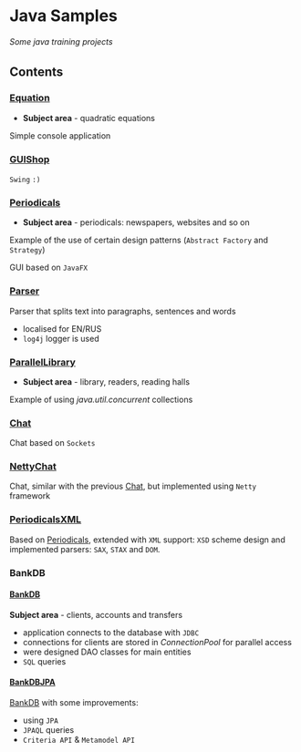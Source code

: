 # Java Samples

###### Some java training projects

## Contents
### [Equation](https://github.com/Valexxjr/JavaSamples/tree/master/Equation/src)

* **Subject area** - quadratic equations

Simple console application

### [GUIShop](https://github.com/Valexxjr/JavaSamples/tree/master/GUIShop)
`Swing` `:)`


### [Periodicals](https://github.com/Valexxjr/JavaSamples/tree/master/Periodicals/src)

* **Subject area** - periodicals: newspapers, websites and so on

Example of the use of certain design patterns (`Abstract Factory` and `Strategy`)

GUI based on `JavaFX`

### [Parser](https://github.com/Valexxjr/JavaSamples/tree/master/Parser)

Parser that splits text into paragraphs, sentences and words

* localised for EN/RUS
* ``log4j`` logger is used

### [ParallelLibrary](https://github.com/Valexxjr/JavaSamples/tree/master/ParallelLibrary)

* **Subject area** - library, readers, reading halls


Example of using _java.util.concurrent_ collections


### [Chat](https://github.com/Valexxjr/JavaSamples/tree/master/Chat)

Chat based on ``Sockets``

### [NettyChat](https://github.com/Valexxjr/JavaSamples/tree/master/NettyChat)

Chat, similar with the previous [Chat](https://github.com/Valexxjr/JavaSamples/tree/master/Chat), but implemented using ``Netty`` framework 

### [PeriodicalsXML](https://github.com/Valexxjr/JavaSamples/tree/master/Periodicals/src)

Based on [Periodicals](https://github.com/Valexxjr/JavaSamples/tree/master/Periodicals/src), extended with `XML` support: `XSD` scheme design and implemented parsers: `SAX`, `STAX` and `DOM`.

### BankDB
#### [BankDB](https://github.com/Valexxjr/JavaSamples/tree/master/BankDatabase/BankDB)
**Subject area** - clients, accounts and transfers

* application connects to the database with ``JDBC``
* connections for clients are stored in *ConnectionPool* for parallel access
* were designed DAO classes for main entities
* `SQL` queries

#### [BankDBJPA](https://github.com/Valexxjr/JavaSamples/tree/master/BankDatabase/BankDBJPA/src)
[BankDB](https://github.com/Valexxjr/JavaSamples/tree/master/BankDatabase/BankDB) with some improvements:

* using `JPA`
* `JPAQL` queries
* `Criteria API` & `Metamodel API`

